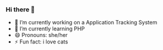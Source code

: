 ### Hi there 👋

<!--
**shuklacshruti/shuklacshruti** is a ✨ _special_ ✨ repository because its `README.md` (this file) appears on your GitHub profile.
-->


- 🔭 I’m currently working on a Application Tracking System
- 🌱 I’m currently learning PHP
- 😄 Pronouns: she/her
- ⚡ Fun fact: i love cats 
  
